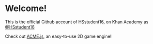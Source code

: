# Welcome!

This is the official Github account of HSstudent16, on Khan Academy as [@HSstudent16](https://www.khanacademy.org/profile/hsstudent16/)

Check out [ACME.js](https://github.com/HSstudent16/ACME), an easy-to-use 2D game engine!
